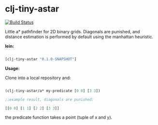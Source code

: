 clj-tiny-astar
==============

[![Build Status](https://travis-ci.org/danstone/clj-tiny-astar.png?branch=master)](https://travis-ci.org/danstone/clj-tiny-astar)


Little a* pathfinder for 2D binary grids. Diagonals are punished, and distance estimation is performed by default using the manhattan heuristic.

**lein:**

```clojure

[clj-tiny-astar "0.1.0-SNAPSHOT"]

```

**Usage:**

Clone into a local repository and:

```clojure

(clj-tiny-astar/a* my-predicate [0 0] [3 3])

;;example result, diagonals are punished:

[[0 0] [1 1] [2 2] [3 3]]

```

the predicate function takes a point (tuple of x and y).


